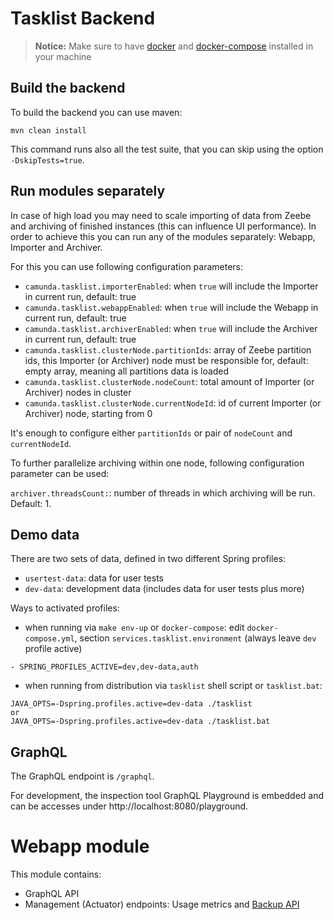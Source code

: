 # Tasklist Backend

> **Notice:** Make sure to have [docker](https://docs.docker.com/install/)
> and [docker-compose](https://docs.docker.com/compose/install/) installed
> in your machine

## Build the backend

To build the backend you can use maven:

```
mvn clean install
```

This command runs also all the test suite, that you can skip using the
option `-DskipTests=true`.

## Run modules separately

In case of high load you may need to scale importing of data from Zeebe and archiving of finished instances (this can influence UI performance).
In order to achieve this you can run any of the modules separately: Webapp, Importer and Archiver.

For this you can use following configuration parameters:
* `camunda.tasklist.importerEnabled`: when `true` will include the Importer in current run, default: true
* `camunda.tasklist.webappEnabled`: when `true` will include the Webapp in current run, default: true
* `camunda.tasklist.archiverEnabled`: when `true` will include the Archiver in current run, default: true
* `camunda.tasklist.clusterNode.partitionIds`: array of Zeebe partition ids, this Importer (or Archiver) node must be responsible for, default: empty array, meaning all partitions data is loaded
* `camunda.tasklist.clusterNode.nodeCount`: total amount of Importer (or Archiver) nodes in cluster
* `camunda.tasklist.clusterNode.currentNodeId`: id of current Importer (or Archiver) node, starting from 0

It's enough to configure either `partitionIds` or pair of `nodeCount` and `currentNodeId`.

To further parallelize archiving within one node, following configuration parameter can be used:

`archiver.threadsCount:`: number of threads in which archiving will be run. Default: 1.

## Demo data

There are two sets of data, defined in two different Spring profiles:

- `usertest-data`: data for user tests
- `dev-data`: development data (includes data for user tests plus more)

Ways to activated profiles:

- when running via `make env-up` or `docker-compose`: edit `docker-compose.yml`, section `services.tasklist.environment` (always leave `dev` profile active)
```text
- SPRING_PROFILES_ACTIVE=dev,dev-data,auth
```
- when running from distribution via `tasklist` shell script or `tasklist.bat`:
```text
JAVA_OPTS=-Dspring.profiles.active=dev-data ./tasklist
or 
JAVA_OPTS=-Dspring.profiles.active=dev-data ./tasklist.bat
```

## GraphQL

The GraphQL endpoint is `/graphql`.

For development, the inspection tool GraphQL Playground is embedded and can be accesses under http://localhost:8080/playground.

# Webapp module

This module contains:
* GraphQL API
* Management (Actuator) endpoints: Usage metrics and [Backup API](docs/backup.md)
